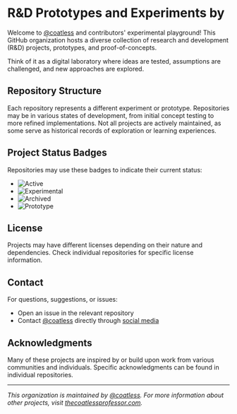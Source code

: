 # R&D Prototypes and Experiments by 

Welcome to [@coatless](https://github.com/coatless) and contributors' experimental playground! 
This GitHub organization hosts a diverse collection of research and development (R&D) projects, prototypes, and proof-of-concepts. 

Think of it as a digital laboratory where ideas are tested, assumptions are challenged, and new approaches are explored.

## Repository Structure

Each repository represents a different experiment or prototype. Repositories may be in various states of development, 
from initial concept testing to more refined implementations. Not all projects are actively maintained, as some serve as
historical records of exploration or learning experiences.

## Project Status Badges

Repositories may use these badges to indicate their current status:

- ![Active](https://img.shields.io/badge/Status-Active-green)
- ![Experimental](https://img.shields.io/badge/Status-Experimental-blue)
- ![Archived](https://img.shields.io/badge/Status-Archived-grey)
- ![Prototype](https://img.shields.io/badge/Status-Prototype-orange)

## License

Projects may have different licenses depending on their nature and dependencies. Check individual repositories for specific license information.

## Contact

For questions, suggestions, or issues:

- Open an issue in the relevant repository
- Contact [@coatless](https://github.com/coatless) directly through [social media](https://thecoatlessprofessor.com/)

## Acknowledgments

Many of these projects are inspired by or build upon work from various communities and individuals. Specific acknowledgments can be found in individual repositories.

---

*This organization is maintained by [@coatless](https://github.com/coatless). For more information about other projects, visit [thecoatlessprofessor.com](https://thecoatlessprofessor.com).*
